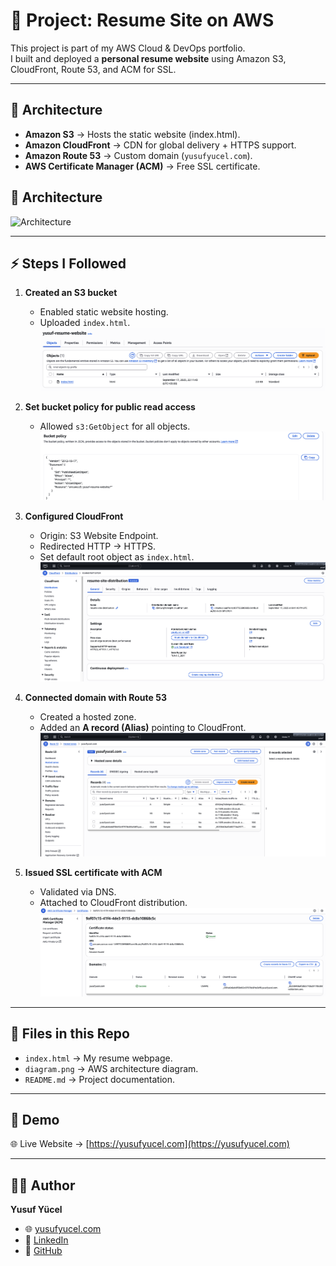 # 🚀 Project: Resume Site on AWS

This project is part of my AWS Cloud & DevOps portfolio.  
I built and deployed a **personal resume website** using Amazon S3, CloudFront, Route 53, and ACM for SSL.

---

## 📌 Architecture
- **Amazon S3** → Hosts the static website (index.html).  
- **Amazon CloudFront** → CDN for global delivery + HTTPS support.  
- **Amazon Route 53** → Custom domain (`yusufyucel.com`).  
- **AWS Certificate Manager (ACM)** → Free SSL certificate.  
## 🎨 Architecture
![Architecture](diagram-website.png)

---
## ⚡ Steps I Followed

1. **Created an S3 bucket**  
   - Enabled static website hosting.  
   - Uploaded `index.html`.  
   ![S3 Upload](screenshots/s3update.png)

2. **Set bucket policy for public read access**  
   - Allowed `s3:GetObject` for all objects.  
   ![Bucket Policy](screenshots/BucketPolicy.png)

3. **Configured CloudFront**  
   - Origin: S3 Website Endpoint.  
   - Redirected HTTP → HTTPS.  
   - Set default root object as `index.html`.  
   ![CloudFront](screenshots/CloudFront.png)

4. **Connected domain with Route 53**  
   - Created a hosted zone.  
   - Added an **A record (Alias)** pointing to CloudFront.  
   ![Route53](screenshots/Route53.png)

5. **Issued SSL certificate with ACM**  
   - Validated via DNS.  
   - Attached to CloudFront distribution.  
   ![ACM Certificate](screenshots/ACM.png)


---

## 📂 Files in this Repo
- `index.html` → My resume webpage.  
- `diagram.png` → AWS architecture diagram.  
- `README.md` → Project documentation.  

---

## 📸 Demo
🌐 Live Website → [https://yusufyucel.com](https://yusufyucel.com)  


---

## 👨‍💻 Author
**Yusuf Yücel**  
- 🌐 [yusufyucel.com](https://yusufyucel.com)  
- 💼 [LinkedIn](https://www.linkedin.com/in/yusuf-yucel/)  
- 🐙 [GitHub](https://github.com/yusufyucel-dev)
